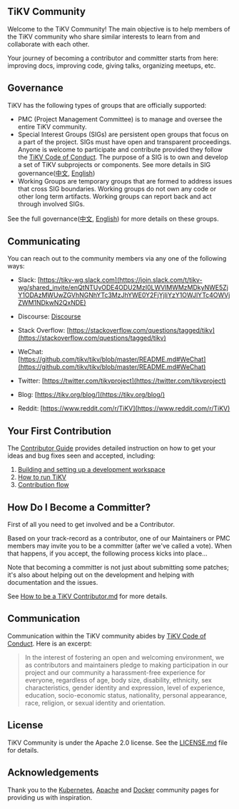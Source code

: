 ## TiKV Community

Welcome to the TiKV Community! The main objective is to help members of the TiKV community who share similar interests to learn from and collaborate with each other.

Your journey of becoming a contributor and committer starts from here: improving docs, improving code, giving talks, organizing meetups, etc.

## Governance

TiKV has the following types of groups that are officially supported:

+ PMC (Project Management Committee) is to manage and oversee the entire TiKV community.
+ Special Interest Groups (SIGs) are persistent open groups that focus on a part of the project. SIGs must have open and transparent proceedings. Anyone is welcome to participate and contribute provided they follow the [TiKV Code of Conduct](https://github.com/tikv/tikv/blob/master/CODE_OF_CONDUCT.md). The purpose of a SIG is to own and develop a set of TiKV subprojects or components. See more details in SIG governance([中文](/sig-governace/SIG-GOVERNACE-zh_CN.md), [English](/sig-governace/SIG-GOVERNACE.md))
+ Working Groups are temporary groups that are formed to address issues that cross SIG boundaries. Working groups do not own any code or other long term artifacts. Working groups can report back and act through involved SIGs. 

See the full governance([中文](/GOVERNACE-zh_CN.md), [English](/GOVERNACE.md)) for more details on these groups.

## Communicating

You can reach out to the community members via any one of the following ways:

+ Slack: [https://tikv-wg.slack.com](https://join.slack.com/t/tikv-wg/shared_invite/enQtNTUyODE4ODU2MzI0LWVlMWMzMDkyNWE5ZjY1ODAzMWUwZGVhNGNhYTc3MzJhYWE0Y2FjYjliYzY1OWJlYTc4OWVjZWM1NDkwN2QxNDE)

+ Discourse: [Discourse](https://forum.tikv.org/c/tikv)

+ Stack Overflow: [https://stackoverflow.com/questions/tagged/tikv](https://stackoverflow.com/questions/tagged/tikv)

+ WeChat: [https://github.com/tikv/tikv/blob/master/README.md#WeChat](https://github.com/tikv/tikv/blob/master/README.md#WeChat)

+ Twitter: [https://twitter.com/tikvproject](https://twitter.com/tikvproject)

+ Blog: [https://tikv.org/blog/](https://tikv.org/blog/)

+ Reddit: [https://www.reddit.com/r/TiKV](https://www.reddit.com/r/TiKV)

## Your First Contribution

The [Contributor Guide](https://github.com/tikv/tikv/blob/master/CONTRIBUTING.md) provides detailed instruction on how to get your ideas and bug fixes seen and accepted, including:

1. [Building and setting up a development workspace](https://github.com/tikv/tikv/blob/master/CONTRIBUTING.md#building-and-setting-up-a-development-workspace)
2. [How to run TiKV](https://github.com/tikv/tikv/blob/master/CONTRIBUTING.md#running-tikv)
3. [Contribution flow](https://github.com/tikv/tikv/blob/master/CONTRIBUTING.md#contribution-flow)

## How Do I Become a Committer?

First of all you need to get involved and be a Contributor.

Based on your track-record as a contributor, one of our Maintainers or PMC members may invite you to be a committer (after we've called a vote). When that happens, if you accept, the following process kicks into place...

Note that becoming a committer is not just about submitting some patches; it's also about helping out on the development and helping with documentation and the issues.

See [How to be a TiKV Contributor.md](https://tikv.org/docs/3.0/contribute/contribute-to-tikv/) for more details.

## Communication

Communication within the TiKV community abides by [TiKV Code of Conduct](https://github.com/tikv/tikv/blob/master/CODE_OF_CONDUCT.md). Here is an excerpt:

> In the interest of fostering an open and welcoming environment, we as contributors and maintainers pledge to making participation in our project and our community a harassment-free experience for everyone, regardless of age, body size, disability, ethnicity, sex characteristics, gender identity and expression, level of experience, education, socio-economic status, nationality, personal appearance, race, religion, or sexual identity and orientation.

## License

TiKV Community is under the Apache 2.0 license. See the [LICENSE.md](https://github.com/tikv/tikv/blob/master/LICENSE) file for details.

## Acknowledgements

Thank you to the [Kubernetes](https://github.com/kubernetes/community), [Apache](http://activemq.apache.org/becoming-a-committer.html) and [Docker](https://github.com/docker/community) community pages for providing us with inspiration.


